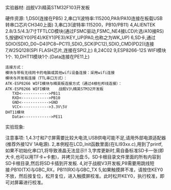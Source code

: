实验器材:
	战舰V3\精英STM32F103开发板
	
硬件资源:
	1,DS0(连接在PB5)
	2,串口1(波特率:115200,PA9/PA10连接在板载USB转串口芯片CH340上面)
	3,串口3(波特率:115200，PB10/PB11)
	4,ALIENTEK 2.8/3.5/4.3/7寸TFTLCD模块(通过FSMC驱动,FSMC_NE4接LCD片选/A10接RS)
	5,按键KEY0(PE4)/KEY1(PE3)/KEY_UP(PA0,也称之为WK_UP)
	6,SD卡,通过SDIO(SDIO_D0~D4(PC8~PC11),SDIO_SCK(PC12),SDIO_CMD(PD2))连接 
	7,W25Q128(SPI FLASH芯片,连接在SPI2上)
	8,24C02
	9,ESP8266-12S WIFI模块1个.
	10,DHT11模块1个.(Data连接在PE11上)
	
	连接方式：
	模块与带有无线网卡的电脑或其他wifi设备连接：采用wifi连接
	模块与开发板连接（TTL串口方式）：
	ATK-ESP8266 WIFI模块与精英板连接方式（通过4根杜邦线连接）：
	ATK-ESP8266 WIFI模块    战舰V3\精英STM32开发板
	   TXD<------------>PB11
	   RXD<------------>PB10
	   GND<------------>GND
	   VCC<------------>3.3V\5V
	DHT11模块
	   Data<------------>PE11
实验现象:

注意事项:
	1,4.3寸和7寸屏需要比较大电流,USB供电可能不足,请用外部电源适配器(推荐外接12V 1A电源).
	2,本例程在LCD_Init函数里面(在ILI93xx.c),用到了printf,如果不初始化串口1,将导致液晶无法显示!! 
	3,字库更新时,需自备标准SD卡一张(即大卡,也可以用TF卡+卡套)，并拷贝光盘:5，SD卡根目录文件里面的所有内容到SD卡根目录,然后将SD卡插到开发板.
	4,对于战舰V3开发板,P8需要用跳线短接:PB10(TX)与GBC_RX，PB11(RX)与GBC_TX
	5,如果触摸屏不准，请按住KEY0不放，然后按复位，松开复位，进入触摸屏校准。此时松开KEY0，执行校准，即可对屏幕进行校准。 
